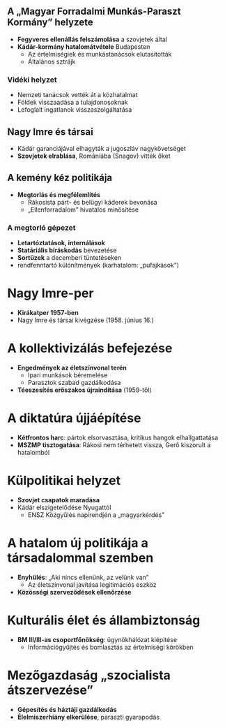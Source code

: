 ## A „Magyar Forradalmi Munkás-Paraszt Kormány” helyzete  
- **Fegyveres ellenállás felszámolása** a szovjetek által  
- **Kádár-kormány hatalomátvétele** Budapesten  
  - Az értelmiségiek és munkástanácsok elutasították  
  - Általános sztrájk  

### Vidéki helyzet  
- Nemzeti tanácsok vették át a közhatalmat  
- Földek visszaadása a tulajdonosoknak  
- Lefoglalt ingatlanok visszaszolgáltatása  

## Nagy Imre és társai  
- Kádár garanciájával elhagyták a jugoszláv nagykövetséget  
- **Szovjetek elrablása**, Romániába (Snagov) vitték őket  

## A kemény kéz politikája  
- **Megtorlás és megfélemlítés**  
  - Rákosista párt- és belügyi káderek bevonása  
  - „Ellenforradalom” hivatalos minősítése  

### A megtorló gépezet  
- **Letartóztatások, internálások**  
- **Statáriális bíráskodás** bevezetése  
- **Sortüzek** a decemberi tüntetéseken  
- rendfenntartó különítmények (karhatalom: „pufajkások”)

# Nagy Imre-per  
- **Kirákatper 1957-ben**  
- Nagy Imre és társai kivégzése (1958. június 16.)  

# A kollektivizálás befejezése  
- **Engedmények az életszínvonal terén**  
  - Ipari munkások béremelése  
  - Parasztok szabad gazdálkodása  
- **Téeszesítés erőszakos újraindítása** (1959-től)  

# A diktatúra újjáépítése  
- **Kétfrontos harc**: pártok elsorvasztása, kritikus hangok elhallgattatása  
- **MSZMP tisztogatása**: Rákosi nem térhetett vissza, Gerő kiszorult a hatalomból  

# Külpolitikai helyzet  
- **Szovjet csapatok maradása**  
- Kádár elszigetelődése Nyugattól  
  - ENSZ Közgyűlés napirendjén a „magyarkérdés”  

# A hatalom új politikája a társadalommal szemben  
- **Enyhülés**: „Aki nincs ellenünk, az velünk van”  
  - Az életszínvonal javítása legitimációs eszköz  
- **Közösségi szerveződések ellenőrzése**  

# Kulturális élet és állambiztonság  
- **BM III/III-as csoportfőnökség**: ügynökhálózat kiépítése  
  - Információgyűjtés és bomlasztás az értelmiségi körökben  

# Mezőgazdaság „szocialista átszervezése”  
- **Gépesítés és háztáji gazdálkodás**  
- **Élelmiszerhiány elkerülése**, paraszti gyarapodás  
